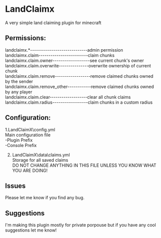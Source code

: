 # LandClaimx
A very simple land claiming plugin for minecraft

## Permissions:  
landclaimx.*-----------------------------admin permission  
landclaimx.claim-------------------------claim chunks  
landclaimx.claim.owner-------------------see current chunk's owner  
landclaimx.claim.overwrite---------------overwrite ownership of current chunk  
landclaimx.claim.remove------------------remove claimed chunks owned by the sender    
landclaimx.claim.remove_other------------remove claimed chunks owned by any player  
landclaimx.claim.clear-------------------clear all chunk claims  
landclaimx.claim.radius------------------claim chunks in a custom radius  

## Configuration:

1.LandClaimX\config.yml  
      Main configuration file  
            -Plugin Prefix  
            -Console Prefix  

2. LandClaimX\data\claims.yml  
    Storage for all saved claims  
    DO NOT CHANGE ANYTHING IN THIS FILE UNLESS YOU KNOW WHAT YOU ARE DOING!
    
    
   

## Issues

Please let me know if you find any bug.

## Suggestions

I'm making this plugin mostly for private porpouse but if you have any cool suggestions let me know!
